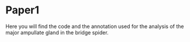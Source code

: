 # Paper1


Here you will find the code and the annotation used for the analysis of the major ampullate gland in the bridge spider.
